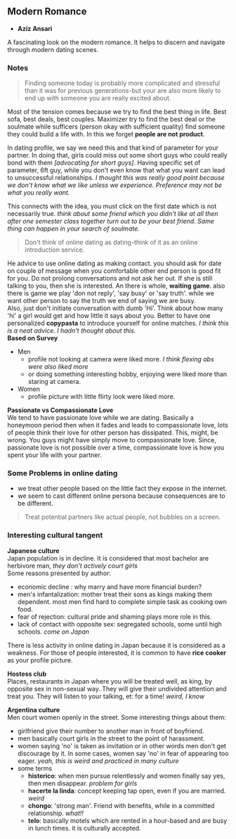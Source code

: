 ## Modern Romance ##
- **Aziz Ansari**

A fascinating look on the modern romance. 
It helps to discern and navigate through modern dating scenes.  

### Notes ###

> Finding someone today is probably more complicated and stressful than it was for previous generations-but your are also more likely to end up with someone you are really excited about.

Most of the tension comes because we try to find the best thing in life. Best sofa, best deals, best couples. Maximizer try to find the best deal or the soulmate while sufficers (person okay with sufficient quality) find someone they could build a life with. In this we forget **people are not product**.  

In dating profile, we say we need this and that kind of parameter for your partner. In doing that, girls could miss out some short guys who could really bond with them _[advocating for short guys]_. Having specific set of parameter, 6ft guy, while you don't even know that what you want can lead to unsuccessful relationships. _I thought this was really good point because we don't know what we like unless we experience. Preference may not be what you really want._  

This connects with the idea, you must click on the first date which is not necessarily true. _think about some friend which you didn't like at all then after one semester class together turn out to be your best friend. Same thing can happen in your search of soulmate._  


> Don't think of online dating as dating-think of it as an online introduction service.   

He advice to use online dating as making contact. you should ask for date on couple of message when you comfortable other end person is good fit for you. Do not prolong conversations and not ask her out. If she is still talking to you, then she is interested. An there is whole, **waiting game**. also there is game we play 'don not reply', 'say busy' or 'say truth'. while we want other person to say the truth we end of saying we are busy.   
Also, just don't initiate conversation with dumb 'Hi'. Think about how many 'hi' a girl would get and how little it says about you. Better to have one personalized **copypasta** to introduce yourself for online matches. _I think this is a neat advice. I hadn't thought about this._  
**Based on Survey**  
+ Men
    - profile not looking at camera were liked more. _I think flexing abs were also liked more_
    - or doing something interesting hobby, enjoying were liked more than staring at camera.
+ Women
    - profile picture with little flirty look were liked more.

**Passionate vs Compassionate Love**  
We tend to have passionate love while we are dating. Basically a honeymoon period then when it fades and leads to compassionate love, lots of people think their love for other person has dissipated. This, might, be wrong. You guys might have simply move to compassionate love. Since, passionate love is not possible over a time, compassionate love is how you spent your life with your partner.


### Some Problems in online dating ###
+ we treat other people based on the little fact they expose in the internet.
+ we seem to cast different online persona because consequences are to be different. 

> Treat potential partners like actual people, not bubbles on a screen.



### Interesting cultural tangent ###
**Japanese culture**  
Japan population is in decline. It is considered that most bachelor are herbivore man, _they don't actively court girls_  
Some reasons presented by author:   
+ economic decline : why marry and have more financial burden?
+ men's infantalization: mother treat their sons as kings making them dependent. most men find hard to complete simple task as cooking own food.
+ fear of rejection: cultural pride and shaming plays more role in this.
+ lack of contact with opposite sex: segregated schools, some until high schools. _come on Japan_   

There is less activity in online dating in Japan because it is considered as a weakness. For those of people interested, it is common to have **rice cooker** as your profile picture.  

**Hostess club**  
Places, restaurants in Japan where you will be treated well, as king, by opposite sex in non-sexual way. They will give their undivided attention and treat you. They will listen to your talking, et: for a time! _weird, I know_  

**Argentina culture**  
Men court women openly in the street.
Some interesting things about them:
+ girlfriend give their number to another man in front of boyfriend.
+ men basically court girls in the street to the point of harassment. 
+ women saying 'no' is taken as invitation or in other words men don't get discourage by it. In some cases, women say 'no' in fear of appearing too eager. _yeah, this is weird and practiced in many culture_
+ some terms
    - **histerico**: when men pursue relentlessly and women finally say yes, then men disappear. _problem for girls_
    - **hacerte la linda**: concept keeping tap open, even if you are married.  _weird_
    - **chongo**: 'strong man'. Friend with benefits, while in a committed relationship. _what!!_
    - **telo**: basically motels which are rented in a hour-based and are busy in lunch times. it is culturally accepted. 